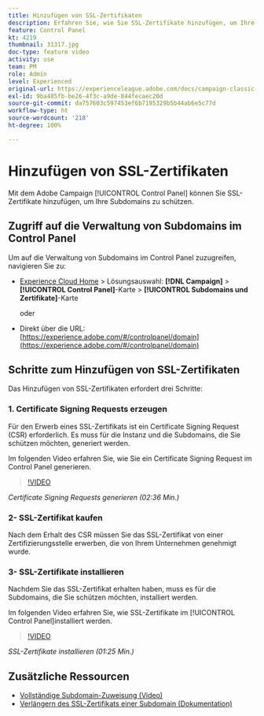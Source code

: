 ```yaml
---
title: Hinzufügen von SSL-Zertifikaten
description: Erfahren Sie, wie Sie SSL-Zertifikate hinzufügen, um Ihre Subdomains zu schützen.
feature: Control Panel
kt: 4219
thumbnail: 31317.jpg
doc-type: feature video
activity: use
team: PM
role: Admin
level: Experienced
original-url: https://experienceleague.adobe.com/docs/campaign-classic-learn/tutorials/administrating/control-panel-acc/adding-ssl-certificates.html
exl-id: 9ba485fb-be26-4f3c-a9de-844fecaec20d
source-git-commit: da757603c597453ef6b7195329b5b44ab6e5c77d
workflow-type: ht
source-wordcount: '218'
ht-degree: 100%

---
```


# Hinzufügen von SSL-Zertifikaten

Mit dem Adobe Campaign [!UICONTROL Control Panel] können Sie SSL-Zertifikate hinzufügen, um Ihre Subdomains zu schützen.

## Zugriff auf die Verwaltung von Subdomains im Control Panel

Um auf die Verwaltung von Subdomains im Control Panel zuzugreifen, navigieren Sie zu:

* [Experience Cloud Home](https://experience.adobe.com/#/home) > Lösungsauswahl: **[!DNL Campaign]** > **[!UICONTROL Control Panel]**-Karte > **[!UICONTROL Subdomains und Zertifikate]**-Karte

   oder
* Direkt über die URL: [https://experience.adobe.com/#/controlpanel/domain](https://experience.adobe.com/#/controlpanel/domain)

## Schritte zum Hinzufügen von SSL-Zertifikaten

Das Hinzufügen von SSL-Zertifikaten erfordert drei Schritte:

### 1. Certificate Signing Requests erzeugen

Für den Erwerb eines SSL-Zertifikats ist ein Certificate Signing Request (CSR) erforderlich. Es muss für die Instanz und die Subdomains, die Sie schützen möchten, generiert werden.

Im folgenden Video erfahren Sie, wie Sie ein Certificate Signing Request im Control Panel generieren.

>[!VIDEO](https://video.tv.adobe.com/v/31317?quality=12)

*Certificate Signing Requests generieren (02:36 Min.)*

### 2- SSL-Zertifikat kaufen

Nach dem Erhalt des CSR müssen Sie das SSL-Zertifikat von einer Zertifizierungsstelle erwerben, die von Ihrem Unternehmen genehmigt wurde.

### 3- SSL-Zertifikate installieren

Nachdem Sie das SSL-Zertifikat erhalten haben, muss es für die Subdomains, die Sie schützen möchten, installiert werden.

Im folgenden Video erfahren Sie, wie SSL-Zertifikate im [!UICONTROL Control Panel]installiert werden.

>[!VIDEO](https://video.tv.adobe.com/v/31166?quality=12)

*SSL-Zertifikate installieren (01:25 Min.)*

## Zusätzliche Ressourcen

* [Vollständige Subdomain-Zuweisung (Video)](./subdomain-delegation.md)
* [Verlängern des SSL-Zertifikats einer Subdomain (Dokumentation)](https://experienceleague.adobe.com/docs/control-panel/using/subdomains-and-certificates/renewing-subdomain-certificate.html?lang=de)
